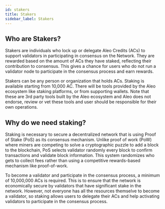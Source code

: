 ```yaml
---
id: stakers 
title: Stakers
sidebar_label: Stakers
---
```

## Who are Stakers?

Stakers are individuals who lock up or delegate Aleo Credits (ACs) to support validators in participating in consensus on the Network. They are rewarded based on the amount of ACs they have staked, reflecting their contribution to consensus. This gives a chance for users who do not run a validator node to participate in the consensus process and earn rewards.

Stakers can be any person or organization that holds ACs. Staking is available starting from 10,000 AC. There will be tools provided by the Aleo ecosystem like staking platforms, or from supporting wallets. Note that these are 3rd party tools built by the Aleo ecosystem and Aleo does not endorse, review or vet these tools and user should be responsible for their own operations.

## Why do we need staking?

Staking is necessary to secure a decentralized network that is using Proof of Stake (PoS) as its consensus mechanism. Unlike proof of work (PoW) where miners are competing to solve a cryptographic puzzle to add a block to the blockchain, PoS selects validator randomly every block to confirm transactions and validate block information. This system randomizes who gets to collect fees rather than using a competitive rewards-based mechanism like proof-of-work.

To become a validator and participate in the consensus process, a minimum of 10,000,000 ACs is required. This is to ensure that the network is economically secure by validators that have significant stake in the network. However, not everyone has all the resources themselve to become a validator, so staking allows users to delegate their ACs and help activating validators to participate in the consensus process.